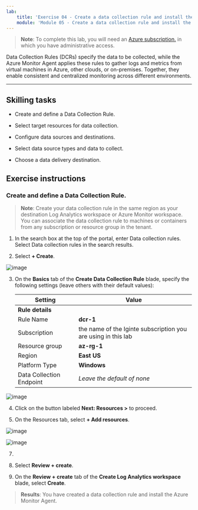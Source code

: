 ```yaml
---
lab:
    title: 'Exercise 04 - Create a data collection rule and install the Azure Monitor Agent'    
    module: 'Module 05 - Create a data collection rule and install the Azure Monitor Agent'
---
```



>**Note**: To complete this lab, you will need an [Azure subscription.](https://azure.microsoft.com/en-us/free/?azure-portal=true) in which you have administrative access. 


Data Collection Rules (DCRs) specify the data to be collected, while the Azure Monitor Agent applies these rules to gather logs and metrics from virtual machines in Azure, other clouds, or on-premises. Together, they enable consistent and centralized monitoring across different environments.

---

## Skilling tasks

- Create and define a Data Collection Rule.

- Select target resources for data collection.
  
- Configure data sources and destinations.

- Select data source types and data to collect.

- Choose a data delivery destination.

## Exercise instructions 

### Create and define a Data Collection Rule.

>**Note**: Create your data collection rule in the same region as your destination Log Analytics workspace or Azure Monitor workspace. You can associate the data collection rule to machines or containers from any subscription or resource group in the tenant. 
   
1. In the search box at the top of the portal, enter Data collection rules. Select Data collection rules in the search results.

2. Select **+ Create**.

![image](https://github.com/user-attachments/assets/e428c441-9d8d-4460-acd9-a97e2aa2b5af)

3. On the **Basics** tab of the **Create Data Collection Rule** blade, specify the following settings (leave others with their default values):

    |Setting|Value|
    |---|---|
    |**Rule details**|
    |Rule Name|**dcr-1**|
    |Subscription|the name of the Iginte subscription you are using in this lab|
    |Resource group|**az-rg-1**|
    |Region|**East US**|
    |Platform Type|**Windows**|
    |Data Collection Endpoint|*Leave the default of none*|

![image](https://github.com/user-attachments/assets/eee884f6-b20f-4d51-9310-6e755746ed9a)   

4. Click on the button labeled **Next: Resources >** to proceed.



5. On the Resources tab, select **+ Add resources**.

![image](https://github.com/user-attachments/assets/619106b4-7f5e-44dd-98c7-129689ab89c0)


![image](https://github.com/user-attachments/assets/c95b76cd-1515-47a5-b07b-02dcb28c0bf3)


7.


8. Select **Review + create**.

9. On the **Review + create** tab of the **Create Log Analytics workspace** blade, select **Create**.






> **Results**: You have created a data collection rule and install the Azure Monitor Agent.
